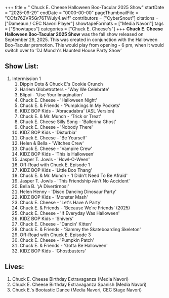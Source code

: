 +++
title = " Chuck E. Cheese Halloween Boo-Tacular 2025 Show"
startDate = "2025-09-29"
endDate = "0000-00-00"
pageThumbnailFile = "COfz762VR5Gr76TWuiy4.avif"
contributors = ["CyberSnout"]
citations = ["Dameaun / CEC Navori Player"]
showtapeFormats = ["Media Navori"]
tags = ["Showtapes"]
categories = ["Chuck E. Cheese's"]
+++
**Chuck E. Cheese Halloween Boo-Tacular 2025 Show** was the fall show released on September 29, 2025. This was created in conjunction with the Halloween Boo-Tacular promotion. This would play from opening - 6 pm, when it would switch over to ‘DJ Munch's Haunted House Party Show’

## Show List: 
1. Intermission 1
      1. Dippin Dots & Chuck E's Cookie Crunch
      2. Harlem Globetrotters - 'Way We Celebrate'
      3. Blippi - 'Use Your Imagination'
      4. Chuck E. Cheese - 'Halloween Night'
      5. Chuck E. & Friends - 'Pumpkings In My Pockets'
      6. KIDZ BOP Kids - 'Abracadabra' (ASL Version)
      7. Chuck E. & Mr. Munch - 'Trick or Treat'
      8. Chuck E. Cheese Silly Song - 'Ballerina Ghost'
      9. Chuck E. Cheese - 'Nobody There'
      10. KIDZ BOP Kids - 'Disturbia'
      11. Chuck E. Cheese - 'Be Yourself'
      12. Helen & Bella - 'Witches Crew'
      13. Chuck E. Cheese - 'Vampire Crew'
      14. KIDZ BOP Kids - 'This is Halloween'
      15. Jasper T. Jowls - 'Howl-O-Ween'
      16. Off-Road with Chuck E. Episode 1
      17. KIDZ BOP Kids - 'Little Boo Thang'
      18. Chuck E. & Mr. Munch - 'I Didn't Need To Be Afraid'
      19. Jasper T. Jowls - 'This Friendship Ain't No Accident'
      20. Bella B. '¡A Divertirnos!'
      21. Helen Henny - 'Disco Dancing Dinosaur Party'
      22. KIDZ BOP Kids - 'Monster Mash'
      23. Chuck E. Cheese - 'Let's Have A Party'
      24. Chuck E. & Friends - 'Because We're Friends' (2025)
      25. Chuck E. Cheese - 'If Everyday Was Halloween'
      26. KIDZ BOP Kids - 'Shivers'
      27. Chuck E. Cheese - 'Dancin' Kitten'
      28. Chuck E. & Friends - 'Sammy the Skateboarding Skeleton'
      29. Off-Road with Chuck E. Episode 3
      30. Chuck E. Cheese - 'Pumpkin Patch'
      31. Chuck E. & Friends - 'Gotta Be Halloween'
      32. KIDZ BOP Kids - 'Ghostbusters'

## Lives:
1. Chuck E. Cheese Birthday Extravaganza (Media Navori)
2. Chuck E. Cheese Birthday Extravaganza Spanish (Media Navori)
3. Chuck E.'s Bootastic Dance (Media Navori, CEC Stage Navori)
